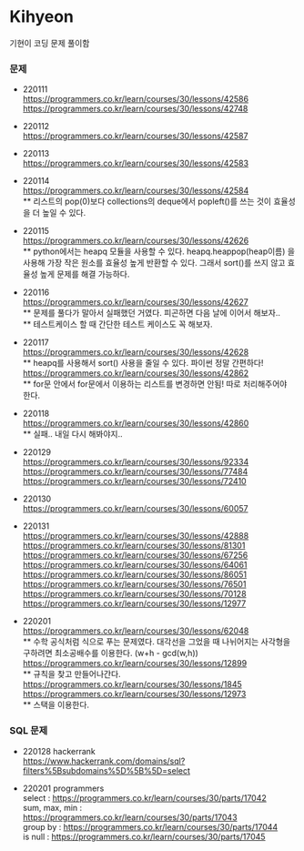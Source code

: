 # Kihyeon
기현이 코딩 문제 풀이함

### 문제

- 220111 </br>
https://programmers.co.kr/learn/courses/30/lessons/42586
</br>https://programmers.co.kr/learn/courses/30/lessons/42748

- 220112 </br>
https://programmers.co.kr/learn/courses/30/lessons/42587

- 220113 </br>
https://programmers.co.kr/learn/courses/30/lessons/42583

- 220114 </br>
https://programmers.co.kr/learn/courses/30/lessons/42584</br>
** 리스트의 pop(0)보다 collections의 deque에서 popleft()를 쓰는 것이 효율성을 더 높일 수 있다.

- 220115 </br>
https://programmers.co.kr/learn/courses/30/lessons/42626</br>
** python에서는 heapq 모듈을 사용할 수 있다. heapq.heappop(heap이름) 을 사용해 가장 작은 원소를 효율성 높게 반환할 수 있다. 그래서 sort()를 쓰지 않고 효율성 높게 문제를 해결 가능하다.

- 220116 </br>
https://programmers.co.kr/learn/courses/30/lessons/42627</br>
** 문제를 풀다가 말아서 실패했던 거였다. 피곤하면 다음 날에 이어서 해보자..</br>
** 테스트케이스 할 때 간단한 테스트 케이스도 꼭 해보자.

- 220117 </br>
https://programmers.co.kr/learn/courses/30/lessons/42628</br>
** heapq를 사용해서 sort() 사용을 줄일 수 있다. 파이썬 정말 간편하다!</br>
https://programmers.co.kr/learn/courses/30/lessons/42862</br>
** for문 안에서 for문에서 이용하는 리스트를 변경하면 안됨! 따로 처리해주어야 한다.

- 220118 </br>
https://programmers.co.kr/learn/courses/30/lessons/42860</br>
** 실패.. 내일 다시 해봐야지..</br>

- 220129 </br>
https://programmers.co.kr/learn/courses/30/lessons/92334</br>
https://programmers.co.kr/learn/courses/30/lessons/77484</br>
https://programmers.co.kr/learn/courses/30/lessons/72410</br>

- 220130 </br>
https://programmers.co.kr/learn/courses/30/lessons/60057</br>

- 220131 </br>
https://programmers.co.kr/learn/courses/30/lessons/42888</br>
https://programmers.co.kr/learn/courses/30/lessons/81301</br>
https://programmers.co.kr/learn/courses/30/lessons/67256</br>
https://programmers.co.kr/learn/courses/30/lessons/64061</br>
https://programmers.co.kr/learn/courses/30/lessons/86051</br>
https://programmers.co.kr/learn/courses/30/lessons/76501</br>
https://programmers.co.kr/learn/courses/30/lessons/70128</br>
https://programmers.co.kr/learn/courses/30/lessons/12977</br>

- 220201 </br>
https://programmers.co.kr/learn/courses/30/lessons/62048</br>
** 수학 공식처럼 식으로 푸는 문제였다. 대각선을 그었을 때 나뉘어지는 사각형을 구하려면 최소공배수를 이용한다. (w+h - gcd(w,h))</br>
https://programmers.co.kr/learn/courses/30/lessons/12899</br>
** 규칙을 찾고 만들어나간다.</br>
https://programmers.co.kr/learn/courses/30/lessons/1845</br>
https://programmers.co.kr/learn/courses/30/lessons/12973</br>
** 스택을 이용한다.</br>

### SQL 문제
- 220128 hackerrank</br>
https://www.hackerrank.com/domains/sql?filters%5Bsubdomains%5D%5B%5D=select</br>

- 220201 programmers</br>
select : https://programmers.co.kr/learn/courses/30/parts/17042</br>
sum, max, min : https://programmers.co.kr/learn/courses/30/parts/17043</br>
group by : https://programmers.co.kr/learn/courses/30/parts/17044</br>
is null : https://programmers.co.kr/learn/courses/30/parts/17045</br>

